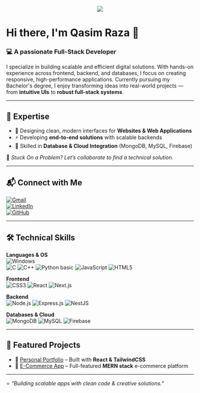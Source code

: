 <!-- Banner -->
<p align="center">
  <img src="https://capsule-render.vercel.app/api?type=waving&color=0:2563EB,100:7C3AED&height=180&section=header&text=Full-Stack%20Developer&fontSize=40&fontColor=fff&animation=fadeIn" />
</p>

# Hi there, I'm **Qasim Raza** 👋  
### 💻 A passionate **Full-Stack Developer**

I specialize in building scalable and efficient digital solutions. With hands-on experience across frontend, backend, and databases, I focus on creating responsive, high-performance applications. Currently pursuing my Bachelor's degree, I enjoy transforming ideas into real-world projects — from **intuitive UIs** to **robust full-stack systems**.  

---

## 🚀 Expertise
- 🎨 Designing clean, modern interfaces for **Websites & Web Applications**  
- ⚡ Developing **end-to-end solutions** with scalable backends  
- 🔗 Skilled in **Database & Cloud Integration** (MongoDB, MySQL, Firebase)  

📌 *Stuck On a Problem? Let’s collaborate to find a technical solution.*  

---

## 📬 Connect with Me
[![Gmail](https://img.shields.io/badge/Gmail-D14836?style=for-the-badge&logo=gmail&logoColor=white)](mailto:qasimraza110@gmail.com)  
[![LinkedIn](https://img.shields.io/badge/LinkedIn-0A66C2?style=for-the-badge&logo=linkedin&logoColor=white)](https://www.linkedin.com/in/sheikh-qasim-raza-328489225/)  
[![GitHub](https://img.shields.io/badge/GitHub-181717?style=for-the-badge&logo=github&logoColor=white)](https://github.com/Qasimraza110)  

---

## 🛠️ Technical Skills  

**Languages & OS**  
![Windows](https://img.shields.io/badge/Windows-0078D6?style=for-the-badge&logo=windows&logoColor=white)  
![C](https://img.shields.io/badge/C-1E90FF?style=for-the-badge&logo=c&logoColor=white) 
![C++](https://img.shields.io/badge/C++-00599C?style=for-the-badge&logo=cplusplus&logoColor=white) 
![Python basic](https://img.shields.io/badge/Python-14354C?style=for-the-badge&logo=python&logoColor=FFD43B) 
![JavaScript](https://img.shields.io/badge/JavaScript-F7DF1E?style=for-the-badge&logo=javascript&logoColor=000) 
![HTML5](https://img.shields.io/badge/HTML5-E34F26?style=for-the-badge&logo=html5&logoColor=white)

**Frontend**  
![CSS3](https://img.shields.io/badge/CSS3-254BDD?style=for-the-badge&logo=css3&logoColor=white) 
![React](https://img.shields.io/badge/React-0A192F?style=for-the-badge&logo=react&logoColor=61DAFB) 
![Next.js](https://img.shields.io/badge/Next.js-111111?style=for-the-badge&logo=nextdotjs&logoColor=white) 

**Backend**  
![Node.js](https://img.shields.io/badge/Node.js-43853D?style=for-the-badge&logo=node.js&logoColor=white) 
![Express.js](https://img.shields.io/badge/Express.js-000000?style=for-the-badge&logo=express&logoColor=white) 
![NestJS](https://img.shields.io/badge/NestJS-E0234E?style=for-the-badge&logo=nestjs&logoColor=white) 

**Databases & Cloud**  
![MongoDB](https://img.shields.io/badge/MongoDB-023430?style=for-the-badge&logo=mongodb&logoColor=4EA94B) 
![MySQL](https://img.shields.io/badge/MySQL-005E86?style=for-the-badge&logo=mysql&logoColor=white) 
![Firebase](https://img.shields.io/badge/Firebase-181818?style=for-the-badge&logo=firebase&logoColor=FFCA28) 

---

## 📌 Featured Projects
- 🔹 [Personal Portfolio](https://qasim-raza.netlify.app/) – Built with **React & TailwindCSS**  
- 🔹 [E-Commerce App](https://evoloop-shop.netlify.app/) – Full-featured **MERN stack** e-commerce platform  

---

⭐ *“Building scalable apps with clean code & creative solutions.”*  
